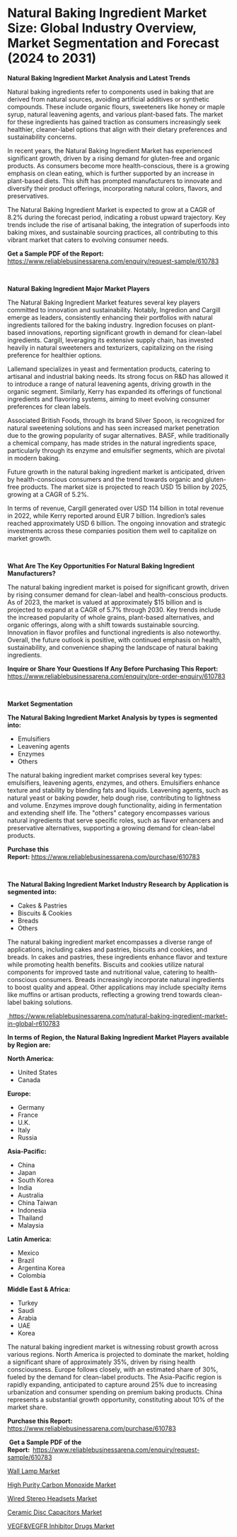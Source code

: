 <p><h1>Natural Baking Ingredient Market Size: Global Industry Overview, Market Segmentation and Forecast (2024 to 2031)</h1></p><p><strong>Natural Baking Ingredient Market Analysis and Latest Trends</strong></p>
<p><p>Natural baking ingredients refer to components used in baking that are derived from natural sources, avoiding artificial additives or synthetic compounds. These include organic flours, sweeteners like honey or maple syrup, natural leavening agents, and various plant-based fats. The market for these ingredients has gained traction as consumers increasingly seek healthier, cleaner-label options that align with their dietary preferences and sustainability concerns.</p><p>In recent years, the Natural Baking Ingredient Market has experienced significant growth, driven by a rising demand for gluten-free and organic products. As consumers become more health-conscious, there is a growing emphasis on clean eating, which is further supported by an increase in plant-based diets. This shift has prompted manufacturers to innovate and diversify their product offerings, incorporating natural colors, flavors, and preservatives.</p><p>The Natural Baking Ingredient Market is expected to grow at a CAGR of 8.2% during the forecast period, indicating a robust upward trajectory. Key trends include the rise of artisanal baking, the integration of superfoods into baking mixes, and sustainable sourcing practices, all contributing to this vibrant market that caters to evolving consumer needs.</p></p>
<p><strong>Get a Sample PDF of the Report:&nbsp;</strong> <a href="https://www.reliablebusinessarena.com/enquiry/request-sample/610783?utm_campaign=1292&utm_medium=2&utm_source=Github&utm_content=ia&utm_term=29092024&utm_id=natural-baking-ingredient">https://www.reliablebusinessarena.com/enquiry/request-sample/610783</a></p>
<p>&nbsp;</p>
<p><strong>Natural Baking Ingredient Major Market Players</strong></p>
<p><p>The Natural Baking Ingredient Market features several key players committed to innovation and sustainability. Notably, Ingredion and Cargill emerge as leaders, consistently enhancing their portfolios with natural ingredients tailored for the baking industry. Ingredion focuses on plant-based innovations, reporting significant growth in demand for clean-label ingredients. Cargill, leveraging its extensive supply chain, has invested heavily in natural sweeteners and texturizers, capitalizing on the rising preference for healthier options.</p><p>Lallemand specializes in yeast and fermentation products, catering to artisanal and industrial baking needs. Its strong focus on R&D has allowed it to introduce a range of natural leavening agents, driving growth in the organic segment. Similarly, Kerry has expanded its offerings of functional ingredients and flavoring systems, aiming to meet evolving consumer preferences for clean labels.</p><p>Associated British Foods, through its brand Silver Spoon, is recognized for natural sweetening solutions and has seen increased market penetration due to the growing popularity of sugar alternatives. BASF, while traditionally a chemical company, has made strides in the natural ingredients space, particularly through its enzyme and emulsifier segments, which are pivotal in modern baking.</p><p>Future growth in the natural baking ingredient market is anticipated, driven by health-conscious consumers and the trend towards organic and gluten-free products. The market size is projected to reach USD 15 billion by 2025, growing at a CAGR of 5.2%.</p><p>In terms of revenue, Cargill generated over USD 114 billion in total revenue in 2022, while Kerry reported around EUR 7 billion. Ingredion’s sales reached approximately USD 6 billion. The ongoing innovation and strategic investments across these companies position them well to capitalize on market growth.</p></p>
<p>&nbsp;</p>
<p><strong>What Are The Key Opportunities For Natural Baking Ingredient Manufacturers?</strong></p>
<p><p>The natural baking ingredient market is poised for significant growth, driven by rising consumer demand for clean-label and health-conscious products. As of 2023, the market is valued at approximately $15 billion and is projected to expand at a CAGR of 5.7% through 2030. Key trends include the increased popularity of whole grains, plant-based alternatives, and organic offerings, along with a shift towards sustainable sourcing. Innovation in flavor profiles and functional ingredients is also noteworthy. Overall, the future outlook is positive, with continued emphasis on health, sustainability, and convenience shaping the landscape of natural baking ingredients.</p></p>
<p><strong>Inquire or Share Your Questions If Any Before Purchasing This Report:</strong> <a href="https://www.reliablebusinessarena.com/enquiry/pre-order-enquiry/610783?utm_campaign=1292&utm_medium=2&utm_source=Github&utm_content=ia&utm_term=29092024&utm_id=natural-baking-ingredient">https://www.reliablebusinessarena.com/enquiry/pre-order-enquiry/610783</a></p>
<p>&nbsp;</p>
<p><strong>Market Segmentation</strong></p>
<p><strong>The Natural Baking Ingredient Market Analysis by types is segmented into:</strong></p>
<p><ul><li>Emulsifiers</li><li>Leavening agents</li><li>Enzymes</li><li>Others</li></ul></p>
<p><p>The natural baking ingredient market comprises several key types: emulsifiers, leavening agents, enzymes, and others. Emulsifiers enhance texture and stability by blending fats and liquids. Leavening agents, such as natural yeast or baking powder, help dough rise, contributing to lightness and volume. Enzymes improve dough functionality, aiding in fermentation and extending shelf life. The "others" category encompasses various natural ingredients that serve specific roles, such as flavor enhancers and preservative alternatives, supporting a growing demand for clean-label products.</p></p>
<p><strong>Purchase this Report:&nbsp;</strong><a href="https://www.reliablebusinessarena.com/purchase/610783?utm_campaign=1292&utm_medium=2&utm_source=Github&utm_content=ia&utm_term=29092024&utm_id=natural-baking-ingredient">https://www.reliablebusinessarena.com/purchase/610783</a></p>
<p>&nbsp;</p>
<p><strong>The Natural Baking Ingredient Market Industry Research by Application is segmented into:</strong></p>
<p><ul><li>Cakes & Pastries</li><li>Biscuits & Cookies</li><li>Breads</li><li>Others</li></ul></p>
<p><p>The natural baking ingredient market encompasses a diverse range of applications, including cakes and pastries, biscuits and cookies, and breads. In cakes and pastries, these ingredients enhance flavor and texture while promoting health benefits. Biscuits and cookies utilize natural components for improved taste and nutritional value, catering to health-conscious consumers. Breads increasingly incorporate natural ingredients to boost quality and appeal. Other applications may include specialty items like muffins or artisan products, reflecting a growing trend towards clean-label baking solutions.</p></p>
<p><a href="https://www.reliablebusinessarena.com/natural-baking-ingredient-market-in-global-r610783?utm_campaign=1292&utm_medium=2&utm_source=Github&utm_content=ia&utm_term=29092024&utm_id=natural-baking-ingredient">&nbsp;https://www.reliablebusinessarena.com/natural-baking-ingredient-market-in-global-r610783</a></p>
<p><strong>In terms of Region, the Natural Baking Ingredient Market Players available by Region are:</strong></p>
<p>
    <p> <strong> North America: </strong>
        <ul>
            <li>United States</li>
            <li>Canada</li>
        </ul>
        </p> 
    <p> <strong> Europe: </strong>
        <ul>
            <li>Germany</li>
            <li>France</li>
            <li>U.K.</li>
            <li>Italy</li>
            <li>Russia</li>
        </ul>
        </p> 
    <p> <strong> Asia-Pacific: </strong>
        <ul>
            <li>China</li>
            <li>Japan</li>
            <li>South Korea</li>
            <li>India</li>
            <li>Australia</li>
            <li>China Taiwan</li>
            <li>Indonesia</li>
            <li>Thailand</li>
            <li>Malaysia</li>
        </ul>
        </p> 
    <p> <strong> Latin America: </strong>
        <ul>
            <li>Mexico</li>
            <li>Brazil</li>
            <li>Argentina Korea</li>
            <li>Colombia</li>
        </ul>
        </p> 
    <p> <strong> Middle East & Africa: </strong>
        <ul>
            <li>Turkey</li>
            <li>Saudi</li>
            <li>Arabia</li>
            <li>UAE</li>
            <li>Korea</li>
        </ul>
    </p>
    </p>
<p><p>The natural baking ingredient market is witnessing robust growth across various regions. North America is projected to dominate the market, holding a significant share of approximately 35%, driven by rising health consciousness. Europe follows closely, with an estimated share of 30%, fueled by the demand for clean-label products. The Asia-Pacific region is rapidly expanding, anticipated to capture around 25% due to increasing urbanization and consumer spending on premium baking products. China represents a substantial growth opportunity, constituting about 10% of the market share.</p></p>
<p><strong>Purchase this Report: </strong><a href="https://www.reliablebusinessarena.com/purchase/610783?utm_campaign=1292&utm_medium=2&utm_source=Github&utm_content=ia&utm_term=29092024&utm_id=natural-baking-ingredient">https://www.reliablebusinessarena.com/purchase/610783</a></p>
<p>&nbsp;<strong>Get a Sample PDF of the Report:&nbsp;&nbsp;</strong><a href="https://www.reliablebusinessarena.com/enquiry/request-sample/610783?utm_campaign=1292&utm_medium=2&utm_source=Github&utm_content=ia&utm_term=29092024&utm_id=natural-baking-ingredient">https://www.reliablebusinessarena.com/enquiry/request-sample/610783</a></p>
<p><strong></strong></p>
<p><p><a href="https://www.linkedin.com/pulse/what-influencing-future-wall-lamp-market-insights-growth-projections-qt1zf?utm_campaign=1292&utm_medium=2&utm_source=Github&utm_content=ia&utm_term=29092024&utm_id=natural-baking-ingredient">Wall Lamp Market</a></p><p><a href="https://github.com/provorikovar/Market-Research-Report-List-6/blob/main/high-purity-carbon-monoxide-market.md?utm_campaign=1292&utm_medium=2&utm_source=Github&utm_content=ia&utm_term=29092024&utm_id=natural-baking-ingredient">High Purity Carbon Monoxide Market</a></p><p><a href="https://www.linkedin.com/pulse/future-wired-stereo-headsets-market-global-forecast-trends-chu0f?utm_campaign=1292&utm_medium=2&utm_source=Github&utm_content=ia&utm_term=29092024&utm_id=natural-baking-ingredient">Wired Stereo Headsets Market</a></p><p><a href="https://issuu.com/reportprime-2/docs/ceramic-disc-capacitors-market-size_8cc7169ce22e6c?utm_campaign=1292&utm_medium=2&utm_source=Github&utm_content=ia&utm_term=29092024&utm_id=natural-baking-ingredient">Ceramic Disc Capacitors Market</a></p><p><a href="https://issuu.com/reportprime-2/docs/vegfvegfr-inhibitor-drugs-market-si_d58c39f299e723?utm_campaign=1292&utm_medium=2&utm_source=Github&utm_content=ia&utm_term=29092024&utm_id=natural-baking-ingredient">VEGF&VEGFR Inhibitor Drugs Market</a></p></p>